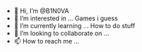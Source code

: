 - 👋 Hi, I’m @B1N0VA
- 👀 I’m interested in ... Games i guess 
- 🌱 I’m currently learning ... How to do stuff
- 💞️ I’m looking to collaborate on ...
- 📫 How to reach me ...

<!---
B1N0VA/B1N0VA is a ✨ special ✨ repository because its `README.md` (this file) appears on your GitHub profile.
You can click the Preview link to take a look at your changes.
--->
